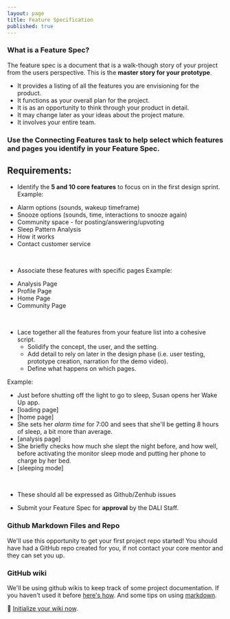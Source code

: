 ```yaml
---
layout: page
title: Feature Specification
published: true
---
```



### What is a Feature Spec?
The feature spec is a document that is a walk-though story of your project from the users perspective. This is the **master story for your prototype**.
  * It provides a listing of all the features you are envisioning for the product.
  * It functions as your overall plan for the project.
  * It is as an opportunity to think through your product in detail.
  * It may change later as your ideas about the project mature.
  * It involves your entire team.

### Use the Connecting Features task to help select which features and pages you identify in your Feature Spec.

## Requirements:

*  Identify the **5 and 10 core features** to focus on in the first design sprint.
Example:
- Alarm options (sounds, wakeup timeframe)
- Snooze options (sounds, time, interactions to snooze again)
- Community space - for posting/answering/upvoting
- Sleep Pattern Analysis
- How it works
- Contact customer service

<br/>

*  Associate these features with specific pages
Example:
- Analysis Page
- Profile Page
- Home Page
- Community Page

<br/>

*  Lace together all the features from your feature list into a cohesive script.
    * Solidify the concept, the user, and the setting.
    * Add detail to rely on later in the design phase (i.e. user testing, prototype creation, narration for the demo video).
    * Define what happens on which pages.

Example:
- Just before shutting off the light to go to sleep, Susan opens her Wake Up app.
- [loading page]
- [home page]
- She sets her *alarm time* for 7:00 and sees that she'll be getting 8 hours of sleep, a bit more than average.
- [analysis page]
- She briefly checks how much she slept the night before, and how well, before activating the monitor sleep mode and putting her phone to charge by her bed.
- [sleeping mode]


<br/>

* These should all be expressed as Github/Zenhub issues

* Submit your Feature Spec for **approval** by the DALI Staff.



### Github Markdown Files and Repo

We'll use this opportunity to get your first project repo started! You should have had a GitHub repo created for you, if not contact your core mentor and they can set you up.

### GitHub wiki

We'll be using github wikis to keep track of some project documentation. If you haven't used it before [here's how](https://help.github.com/articles/about-github-wikis/). And some tips on using [markdown](https://guides.github.com/features/mastering-markdown/).

🚀 [Initialize your wiki now](https://help.github.com/articles/about-github-wikis/).
